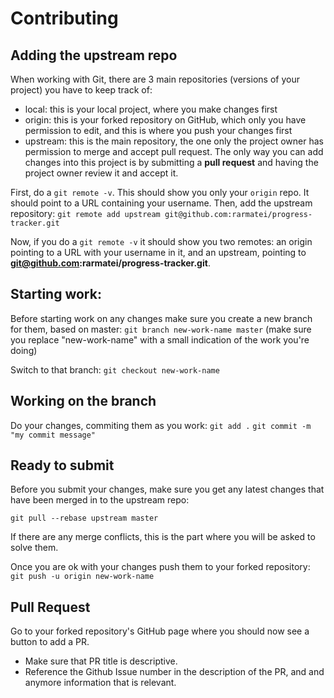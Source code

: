 # Contributing

## Adding the upstream repo

When working with Git, there are 3 main repositories (versions of your project) you have to keep track of:
- local: this is your local project, where you make changes first
- origin: this is your forked repository on GitHub, which only you have permission to edit, and this is where you push your changes first
- upstream: this is the main repository, the one only the project owner has permission to merge and accept pull request. The only way you can add changes into this project is by submitting a **pull request** and having the project owner review it and accept it. 

First, do a `git remote -v`. This should show you only your `origin` repo. It should point to a URL containing your username.
Then, add the upstream repository:
`git remote add upstream git@github.com:rarmatei/progress-tracker.git`

Now, if you do a `git remote -v` it should show you two remotes: an origin pointing to a URL with your username in it, and an upstream, pointing to **git@github.com:rarmatei/progress-tracker.git**.

## Starting work:

Before starting work on any changes make sure you create a new branch for them, based on master:
`git branch new-work-name master` (make sure you replace "new-work-name" with a small indication of the work you're doing)

Switch to that branch:
`git checkout new-work-name`

## Working on the branch

Do your changes, commiting them as you work:
`git add .`
`git commit -m "my commit message"`

## Ready to submit

Before you submit your changes, make sure you get any latest changes that have been merged in to the upstream repo:

```
git pull --rebase upstream master
```

If there are any merge conflicts, this is the part where you will be asked to solve them.

Once you are ok with your changes push them to your forked repository:
`git push -u origin new-work-name`

## Pull Request
Go to your forked repository's GitHub page where you should now see a button to add a PR.

- Make sure that PR title is descriptive.
- Reference the Github Issue number in the description of the PR, and and anymore information that is relevant.